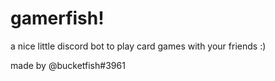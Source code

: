 # gamerfish!
a nice little discord bot to play card games with your friends :)

made by @bucketfish#3961
